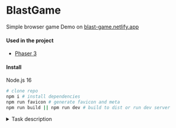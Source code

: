 # BlastGame
Simple browser game
Demo on [blast-game.netlify.app](https://blast-game.netlify.app/)

#### Used in the project
- [Phaser 3](https://github.com/photonstorm/phaser)

#### Install

Node.js 16

```sh
# clone repo
npm i # install dependencies
npm run favicon # generate favicon and meta
npm run build || npm run dev # build to dist or run dev server
```

<details>
  <summary>Task description</summary>

  ###### Задача
  Реализовать _прототип игры_ в жанре “головоломка с механикой Blast”.
  Описание общей механики игры
  Игра состоит из игрового поля произвольного размера N*M. В каждой ячейке поля находится игровой объект (далее именуемый тайл) определенного цвета. Количество возможных вариантов цветов равно C. 
  
  Начальное состояние поля задается случайно (вероятность цвета тайла является равновероятной). При клике на тайл сжигается (удаляется) область, состоящая из группы прилегающих тайлов того же цвета, размер группы не может быть меньше чем K (по умолчанию K=2). На месте удаленных должны образоваться пустые места.
  
  Далее происходит перемещение тайлов на пустые места сверху вниз. Если верхняя ячейка становится пустой, необходимо сгенерировать новый тайл и переместить его в эту ячейку. Процесс перемещения и добавление новых тайлов должен быть непрерывный и происходит до тех пор, пока поле снова не будет полностью заполнено.
  
  _На заполненном поле всегда можно сжечь тайлы. Если такой возможности нет, то необходимо перемешать тайлы на поле (количество перемешиваний S). Если же после перемешивания нет возможности сжечь тайлы, то такая ситуация является проигрышем для игрока._
  
  Цель игры – набрать X очков за Y ходов, иначе проигрыш. Значение количества очков и ходов для выигрыша, а также формула начисления очков остается на усмотрение соискателя.
  
  **_Перед выполнением тестового задания советуем ознакомится со списком игр с механикой “Blast” (см. ниже) для лучшего понимания игрового процесса._**

  ###### Основное задание:
  1. **Выполнить реализацию на JavaScript + Canvas**
      1. Допустимо использование следующих фреймворков и игровых движков: **Pixi.js / Phaser.js / Cocos2d JS / CocosCreator**
      2. **Недопустимо** использование **React.js**, **Vue.js** и другие производные фреймворки для работы с DOM
      3. Использовать при разработке принципы **SOLID**
      4. Отделить логику игры и отображение
      5. Разбить игру на отдельные состояния (сцены)
  2. Реализовать анимации для перемещения и сжигания тайлов
  3. Отображение количества оставшихся ходов и набранных очков
  4. Обработать состояние выигрыша или проигрыша
  5. Использовать приложенный набор ассетов (см. ниже)
  6. Исходники выложить на **github.com / gitlab.com / bitbucket.com**
  7. **Предоставить ссылку на рабочий проект на общедоступном хостинге** (например [https://pages.github.com](https://pages.github.com) или подобные)

  ###### Дополнительные задания на выбор:
  1. Реализовать “бустер бомба” \
  _Описание:_
      При активации бустера и клика по полю, в данной клетке сжигаются тайлы в радиусе R клеток.
  2. Реализовать “бустер телепорт”
      _Описание:_
      _Бустер позволяет поменять два тайла местами._
  3. Реализовать механику “супер тайла” \
  _Описание:_ \
    Если при уничтожении размер группы тайлов больше чем L, то тогда на месте клетки, по которой был клик, появится новый тайл. По клику на него активизируется определенная логика, возможные варианты:
      1. Сжигается вся строка в которой находится тайл
      2. Сжигается весь столбец в котором находится тайл
      3. Сжигаются тайлы в радиусе R клеток
      4. Сжигается всё поле

  ###### Будет большим плюсом:
  1. _Применение модульного тестирования_
  2. _Атомарные коммиты в репозитории_
  3. _Использование ES6 + Babel_
  4. _Сборка проекта gulp / webpack_

  ###### Оценка задания:
  **Необходимо выполнение основного задания, а также минимум одного дополнительного задания.**

  ###### Ассеты для игры:
  * _[https://drive.google.com/file/d/1gkeMJy3u01oAisAzByzgQEYgW13RKzP2/view?usp=sharing](https://drive.google.com/file/d/1gkeMJy3u01oAisAzByzgQEYgW13RKzP2/view?usp=sharing)_

  ###### Список игр с механикой “Blast”:
  * [https://play.google.com/store/apps/details?id=com.rovio.blast](https://play.google.com/store/apps/details?id=com.rovio.blast)
  * [https://play.google.com/store/apps/details?id=com.superbox.aos.jewelblast](https://play.google.com/store/apps/details?id=com.superbox.aos.jewelblast)
  * [https://play.google.com/store/apps/details?id=toy.blast.pop.cubes.puzzle](https://play.google.com/store/apps/details?id=toy.blast.pop.cubes.puzzle)
</details>
